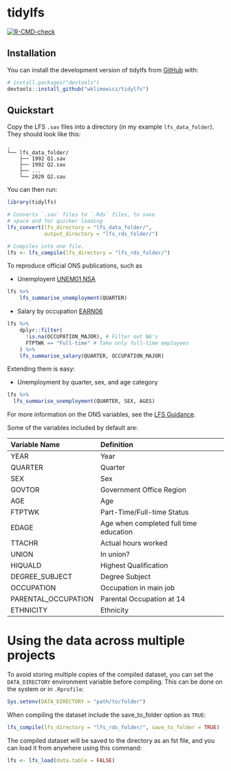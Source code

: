 
<!-- README.md is generated from README.Rmd. Please edit that file -->

# tidylfs

<!-- badges: start -->

[![R-CMD-check](https://github.com/wklimowicz/tidylfs/actions/workflows/R-CMD-check.yaml/badge.svg)](https://github.com/wklimowicz/tidylfs/actions/workflows/R-CMD-check.yaml)
<!-- badges: end -->

## Installation

You can install the development version of tidylfs from
[GitHub](https://github.com/) with:

``` r
# install.packages("devtools")
devtools::install_github("wklimowicz/tidylfs")
```

## Quickstart

Copy the LFS `.sav` files into a directory (in my example
`lfs_data_folder`). They should look like this:

    .
    └── lfs_data_folder/
        ├── 1992 Q1.sav
        ├── 1992 Q2.sav
        ├── ...
        └── 2020 Q2.sav

You can then run:

``` r
library(tidylfs)

# Converts `.sav` files to `.Rds` files, to save
# space and for quicker loading
lfs_convert(lfs_directory = "lfs_data_folder/",
            output_directory = "lfs_rds_folder/")

# Compiles into one file.
lfs <- lfs_compile(lfs_directory = "lfs_rds_folder/")
```

To reproduce official ONS publications, such as

- Unemployent [UNEM01
  NSA](https://www.ons.gov.uk/employmentandlabourmarket/peoplenotinwork/unemployment/datasets/unemploymentbyageanddurationnotseasonallyadjustedunem01nsa)

``` r
lfs %>%
    lfs_summarise_unemployment(QUARTER)
```

- Salary by occupation
  [EARN06](https://www.ons.gov.uk/employmentandlabourmarket/peopleinwork/earningsandworkinghours/datasets/grossweeklyearningsbyoccupationearn06)

``` r
lfs %>%
    dplyr::filter(
      !is.na(OCCUPATION_MAJOR), # Filter out NA's
      FTPTWK == "Full-time" # Take only full-time employees
    ) %>%
    lfs_summarise_salary(QUARTER, OCCUPATION_MAJOR)
```

Extending them is easy:

- Unemployment by quarter, sex, and age category

``` r
lfs %>%
  lfs_summarise_unemployment(QUARTER, SEX, AGES)
```

For more information on the ONS variables, see the [LFS
Guidance](https://www.ons.gov.uk/employmentandlabourmarket/peopleinwork/employmentandemployeetypes/methodologies/labourforcesurveyuserguidance).

Some of the variables included by default are:

| Variable Name       | Definition                             |
|:--------------------|:---------------------------------------|
| YEAR                | Year                                   |
| QUARTER             | Quarter                                |
| SEX                 | Sex                                    |
| GOVTOR              | Government Office Region               |
| AGE                 | Age                                    |
| FTPTWK              | Part-Time/Full-time Status             |
| EDAGE               | Age when completed full time education |
| TTACHR              | Actual hours worked                    |
| UNION               | In union?                              |
| HIQUALD             | Highest Qualification                  |
| DEGREE_SUBJECT      | Degree Subject                         |
| OCCUPATION          | Occupation in main job                 |
| PARENTAL_OCCUPATION | Parental Occupation at 14              |
| ETHNICITY           | Ethnicity                              |

# Using the data across multiple projects

To avoid storing multiple copies of the compiled dataset, you can set
the `DATA_DIRECTORY` environment variable before compiling. This can be
done on the system or in `.Rprofile`:

``` r
Sys.setenv(DATA_DIRECTORY = "path/to/folder")
```

When compiling the dataset include the save_to_folder option as `TRUE`:

``` r
lfs_compile(lfs_directory = "lfs_rds_folder/", save_to_folder = TRUE)
```

The compiled dataset will be saved to the directory as an fst file, and
you can load it from anywhere using this command:

``` r
lfs <- lfs_load(data.table = FALSE)
```
